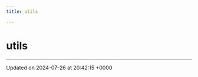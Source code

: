 ```yaml
---
title: utils

---
```


# utils








-------------------------------

Updated on 2024-07-26 at 20:42:15 +0000